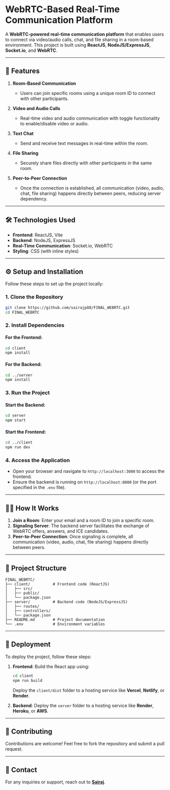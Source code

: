 # WebRTC-Based Real-Time Communication Platform

A **WebRTC-powered real-time communication platform** that enables users to connect via video/audio calls, chat, and file sharing in a room-based environment. This project is built using **ReactJS**, **NodeJS/ExpressJS**, **Socket.io**, and **WebRTC**.

---

## 🌟 Features

1. **Room-Based Communication**  
   - Users can join specific rooms using a unique room ID to connect with other participants.

2. **Video and Audio Calls**  
   - Real-time video and audio communication with toggle functionality to enable/disable video or audio.

3. **Text Chat**  
   - Send and receive text messages in real-time within the room.

4. **File Sharing**  
   - Securely share files directly with other participants in the same room.

5. **Peer-to-Peer Connection**  
   - Once the connection is established, all communication (video, audio, chat, file sharing) happens directly between peers, reducing server dependency.

---

## 🛠️ Technologies Used

- **Frontend**: ReactJS, Vite
- **Backend**: NodeJS, ExpressJS
- **Real-Time Communication**: Socket.io, WebRTC
- **Styling**: CSS (with inline styles)

---

## ⚙️ Setup and Installation

Follow these steps to set up the project locally:

### 1. Clone the Repository
```bash
git clone https://github.com/sairajp88/FINAL_WEBRTC.git
cd FINAL_WEBRTC
```

### 2. Install Dependencies

#### For the Frontend:
```bash
cd client
npm install
```

#### For the Backend:
```bash
cd ../server
npm install
```

### 3. Run the Project

#### Start the Backend:
```bash
cd server
npm start
```

#### Start the Frontend:
```bash
cd ../client
npm run dev
```

### 4. Access the Application
- Open your browser and navigate to `http://localhost:3000` to access the frontend.
- Ensure the backend is running on `http://localhost:8000` (or the port specified in the `.env` file).

---

## 🧑‍💻 How It Works

1. **Join a Room**: Enter your email and a room ID to join a specific room.
2. **Signaling Server**: The backend server facilitates the exchange of WebRTC offers, answers, and ICE candidates.
3. **Peer-to-Peer Connection**: Once signaling is complete, all communication (video, audio, chat, file sharing) happens directly between peers.

---

## 📂 Project Structure

```
FINAL_WEBRTC/
├── client/          # Frontend code (ReactJS)
│   ├── src/
│   ├── public/
│   └── package.json
├── server/          # Backend code (NodeJS/ExpressJS)
│   ├── routes/
│   ├── controllers/
│   └── package.json
├── README.md        # Project documentation
└── .env             # Environment variables
```

---

## 🚀 Deployment

To deploy the project, follow these steps:

1. **Frontend**: Build the React app using:
   ```bash
   cd client
   npm run build
   ```
   Deploy the `client/dist` folder to a hosting service like **Vercel**, **Netlify**, or **Render**.

2. **Backend**: Deploy the `server` folder to a hosting service like **Render**, **Heroku**, or **AWS**.

---

## 🤝 Contributing

Contributions are welcome! Feel free to fork the repository and submit a pull request.

---

## 📧 Contact

For any inquiries or support, reach out to **[Sairaj](mailto:sairajp88@gmail.com)**.